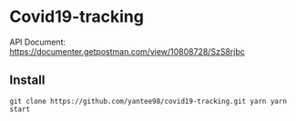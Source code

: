 # Covid19-tracking

API Document: [https://documenter.getpostman.com/view/10808728/SzS8rjbc ](https://documenter.getpostman.com/view/10808728/SzS8rjbc)

## Install

`git clone https://github.com/yantee98/covid19-tracking.git yarn yarn start`
